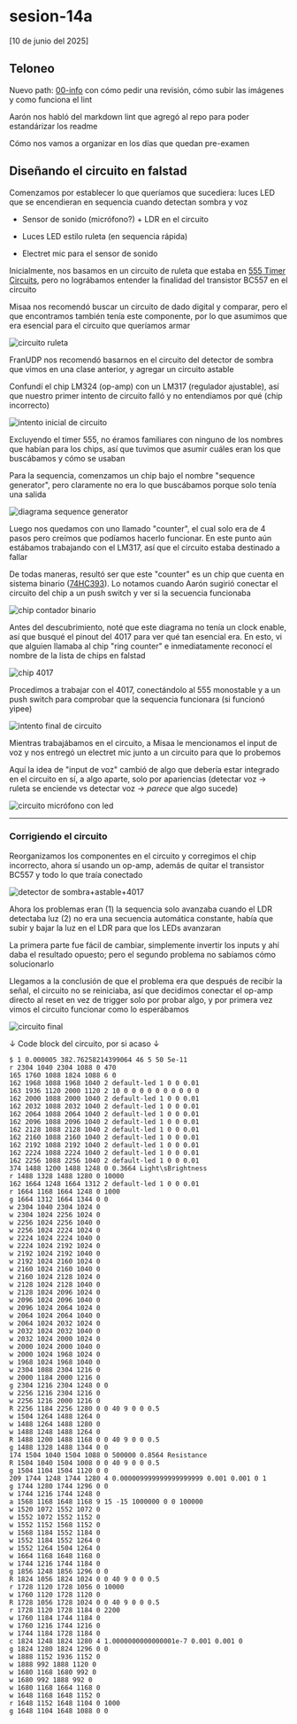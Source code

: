# sesion-14a

[10 de junio del 2025]

## Teloneo

Nuevo path: [00-info](/00-info/) con cómo pedir una revisión, cómo subir las imágenes y como funciona el lint

Aarón nos habló del markdown lint que agregó al repo para poder estandárizar los readme

Cómo nos vamos a organizar en los días que quedan pre-examen

## Diseñando el circuito en falstad

Comenzamos por establecer lo que queríamos que sucediera: luces LED que se encendieran en sequencia cuando detectan sombra y voz

- Sensor de sonido (micrófono?) + LDR en el circuito

- Luces LED estilo ruleta (en sequencia rápida)

- Electret mic para el sensor de sonido

Inicialmente, nos basamos en un circuito de ruleta que estaba en [555 Timer Circuits](https://www.555-timer-circuits.com/roulette.html), pero no lográbamos entender la finalidad del transistor BC557 en el circuito

Misaa nos recomendó buscar un circuito de dado digital y comparar, pero el que encontramos también tenía este componente, por lo que asumimos que era esencial para el circuito que queríamos armar

![circuito ruleta](./archivos/ruleta.png)

FranUDP nos recomendó basarnos en el circuito del detector de sombra que vimos en una clase anterior, y agregar un circuito astable

Confundí el chip LM324 (op-amp) con un LM317 (regulador ajustable), así que nuestro primer intento de circuito falló y no entendíamos por qué (chip incorrecto)

![intento inicial de circuito](./archivos/intentocircuito.png)

Excluyendo el timer 555, no éramos familiares con ninguno de los nombres que habían para los chips, así que tuvimos que asumir cuáles eran los que buscábamos y cómo se usaban

Para la sequencia, comenzamos un chip bajo el nombre "sequence generator", pero claramente no era lo que buscábamos porque solo tenía una salida

![diagrama sequence generator](./archivos/sequencegenerator.png)

Luego nos quedamos con uno llamado "counter", el cual solo era de 4 pasos pero creímos que podíamos hacerlo funcionar. En este punto aún estábamos trabajando con el LM317, así que el circuito estaba destinado a fallar

De todas maneras, resultó ser que este "counter" es un chip que cuenta en sistema binario ([74HC393](https://assets.nexperia.com/documents/data-sheet/74HC_HCT393.pdf)). Lo notamos cuando Aarón sugirió conectar el circuito del chip a un push switch y ver si la secuencia funcionaba

![chip contador binario](./archivos/binarycounter.png)

Antes del descubrimiento, noté que este diagrama no tenía un clock enable, así que busqué el pinout del 4017 para ver qué tan esencial era. En esto, vi que alguien llamaba al chip "ring counter" e inmediatamente reconocí el nombre de la lista de chips en falstad

![chip 4017](./archivos/10sequence.png)

Procedimos a trabajar con el 4017, conectándolo al 555 monostable y a un push switch para comprobar que la sequencia funcionara (si funcionó yipee)

![intento final de circuito](./archivos/intentocircuitofinal.png)

Mientras trabajábamos en el circuito, a Misaa le mencionamos el input de voz y nos entregó un electret mic junto a un circuito para que lo probemos

Aquí la idea de "input de voz" cambió de algo que debería estar integrado en el circuito en sí, a algo aparte, solo por apariencias (detectar voz &rarr; ruleta se enciende vs detectar voz &rarr; *parece* que algo sucede)

![circuito micrófono con led](./archivos/mic_led.png)

***

### Corrigiendo el circuito

Reorganizamos los componentes en el circuito y corregimos el chip incorrecto, ahora sí usando un op-amp, además de quitar el transistor BC557 y todo lo que traía conectado

![detector de sombra+astable+4017](./archivos/dds_astable_sequence.png)

Ahora los problemas eran (1) la sequencia solo avanzaba cuando el LDR detectaba luz (2) no era una secuencia automática constante, había que subir y bajar la luz en el LDR para que los LEDs avanzaran

La primera parte fue fácil de cambiar, simplemente invertir los inputs y ahí daba el resultado opuesto; pero el segundo problema no sabíamos cómo solucionarlo

Llegamos a la conclusión de que el problema era que después de recibir la señal, el circuito no se reiniciaba, así que decidimos conectar el op-amp directo al reset en vez de trigger solo por probar algo, y por primera vez vimos el circuito funcionar como lo esperábamos

![circuito final](./archivos/circuitofinal.png)

&darr; Code block del circuito, por si acaso &darr;

```text
$ 1 0.000005 382.76258214399064 46 5 50 5e-11
r 2304 1040 2304 1088 0 470
165 1760 1088 1824 1088 6 0
162 1968 1088 1968 1040 2 default-led 1 0 0 0.01
163 1936 1120 2000 1120 2 10 0 0 0 0 0 0 0 0 0 0
162 2000 1088 2000 1040 2 default-led 1 0 0 0.01
162 2032 1088 2032 1040 2 default-led 1 0 0 0.01
162 2064 1088 2064 1040 2 default-led 1 0 0 0.01
162 2096 1088 2096 1040 2 default-led 1 0 0 0.01
162 2128 1088 2128 1040 2 default-led 1 0 0 0.01
162 2160 1088 2160 1040 2 default-led 1 0 0 0.01
162 2192 1088 2192 1040 2 default-led 1 0 0 0.01
162 2224 1088 2224 1040 2 default-led 1 0 0 0.01
162 2256 1088 2256 1040 2 default-led 1 0 0 0.01
374 1488 1200 1488 1248 0 0.3664 Light\sBrightness
r 1488 1328 1488 1280 0 10000
162 1664 1248 1664 1312 2 default-led 1 0 0 0.01
r 1664 1168 1664 1248 0 1000
g 1664 1312 1664 1344 0 0
w 2304 1040 2304 1024 0
w 2304 1024 2256 1024 0
w 2256 1024 2256 1040 0
w 2256 1024 2224 1024 0
w 2224 1024 2224 1040 0
w 2224 1024 2192 1024 0
w 2192 1024 2192 1040 0
w 2192 1024 2160 1024 0
w 2160 1024 2160 1040 0
w 2160 1024 2128 1024 0
w 2128 1024 2128 1040 0
w 2128 1024 2096 1024 0
w 2096 1024 2096 1040 0
w 2096 1024 2064 1024 0
w 2064 1024 2064 1040 0
w 2064 1024 2032 1024 0
w 2032 1024 2032 1040 0
w 2032 1024 2000 1024 0
w 2000 1024 2000 1040 0
w 2000 1024 1968 1024 0
w 1968 1024 1968 1040 0
w 2304 1088 2304 1216 0
w 2000 1184 2000 1216 0
g 2304 1216 2304 1248 0 0
w 2256 1216 2304 1216 0
w 2256 1216 2000 1216 0
R 2256 1184 2256 1280 0 0 40 9 0 0 0.5
w 1504 1264 1488 1264 0
w 1488 1264 1488 1280 0
w 1488 1248 1488 1264 0
R 1488 1200 1488 1168 0 0 40 9 0 0 0.5
g 1488 1328 1488 1344 0 0
174 1504 1040 1504 1088 0 500000 0.8564 Resistance
R 1504 1040 1504 1008 0 0 40 9 0 0 0.5
g 1504 1104 1504 1120 0 0
209 1744 1248 1744 1280 4 0.000009999999999999999 0.001 0.001 0 1
g 1744 1280 1744 1296 0 0
w 1744 1216 1744 1248 0
a 1568 1168 1648 1168 9 15 -15 1000000 0 0 100000
w 1520 1072 1552 1072 0
w 1552 1072 1552 1152 0
w 1552 1152 1568 1152 0
w 1568 1184 1552 1184 0
w 1552 1184 1552 1264 0
w 1552 1264 1504 1264 0
w 1664 1168 1648 1168 0
w 1744 1216 1744 1184 0
g 1856 1248 1856 1296 0 0
R 1824 1056 1824 1024 0 0 40 9 0 0 0.5
r 1728 1120 1728 1056 0 10000
w 1760 1120 1728 1120 0
R 1728 1056 1728 1024 0 0 40 9 0 0 0.5
r 1728 1120 1728 1184 0 2200
w 1760 1184 1744 1184 0
w 1760 1216 1744 1216 0
w 1744 1184 1728 1184 0
c 1824 1248 1824 1280 4 1.0000000000000001e-7 0.001 0.001 0
g 1824 1280 1824 1296 0 0
w 1888 1152 1936 1152 0
w 1888 992 1888 1120 0
w 1680 1168 1680 992 0
w 1680 992 1888 992 0
w 1680 1168 1664 1168 0
w 1648 1168 1648 1152 0
r 1648 1152 1648 1104 0 1000
g 1648 1104 1648 1088 0 0
```
